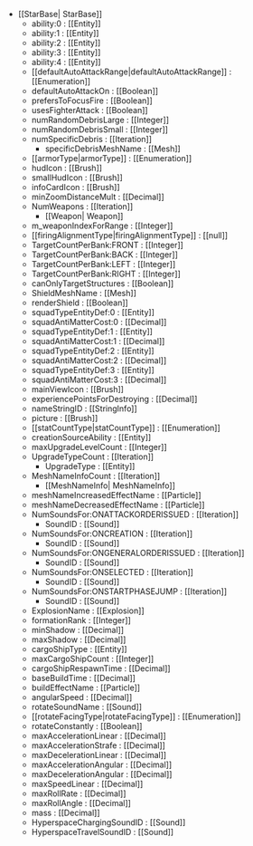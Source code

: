  * [[StarBase| StarBase]]
   * ability:0 : [[Entity]]
   * ability:1 : [[Entity]]
   * ability:2 : [[Entity]]
   * ability:3 : [[Entity]]
   * ability:4 : [[Entity]]
   * [[defaultAutoAttackRange|defaultAutoAttackRange]] : [[Enumeration]]
   * defaultAutoAttackOn : [[Boolean]]
   * prefersToFocusFire : [[Boolean]]
   * usesFighterAttack : [[Boolean]]
   * numRandomDebrisLarge : [[Integer]]
   * numRandomDebrisSmall : [[Integer]]
   * numSpecificDebris : [[Iteration]]
     * specificDebrisMeshName : [[Mesh]]
   * [[armorType|armorType]] : [[Enumeration]]
   * hudIcon : [[Brush]]
   * smallHudIcon : [[Brush]]
   * infoCardIcon : [[Brush]]
   * minZoomDistanceMult : [[Decimal]]
   * NumWeapons : [[Iteration]]
     * [[Weapon| Weapon]]
   * m_weaponIndexForRange : [[Integer]]
   * [[firingAlignmentType|firingAlignmentType]] : [[null]]
   * TargetCountPerBank:FRONT : [[Integer]]
   * TargetCountPerBank:BACK : [[Integer]]
   * TargetCountPerBank:LEFT : [[Integer]]
   * TargetCountPerBank:RIGHT : [[Integer]]
   * canOnlyTargetStructures : [[Boolean]]
   * ShieldMeshName : [[Mesh]]
   * renderShield : [[Boolean]]
   * squadTypeEntityDef:0 : [[Entity]]
   * squadAntiMatterCost:0 : [[Decimal]]
   * squadTypeEntityDef:1 : [[Entity]]
   * squadAntiMatterCost:1 : [[Decimal]]
   * squadTypeEntityDef:2 : [[Entity]]
   * squadAntiMatterCost:2 : [[Decimal]]
   * squadTypeEntityDef:3 : [[Entity]]
   * squadAntiMatterCost:3 : [[Decimal]]
   * mainViewIcon : [[Brush]]
   * experiencePointsForDestroying : [[Decimal]]
   * nameStringID : [[StringInfo]]
   * picture : [[Brush]]
   * [[statCountType|statCountType]] : [[Enumeration]]
   * creationSourceAbility : [[Entity]]
   * maxUpgradeLevelCount : [[Integer]]
   * UpgradeTypeCount : [[Iteration]]
     * UpgradeType : [[Entity]]
   * MeshNameInfoCount : [[Iteration]]
     * [[MeshNameInfo| MeshNameInfo]]
   * meshNameIncreasedEffectName : [[Particle]]
   * meshNameDecreasedEffectName : [[Particle]]
   * NumSoundsFor:ONATTACKORDERISSUED : [[Iteration]]
     * SoundID : [[Sound]]
   * NumSoundsFor:ONCREATION : [[Iteration]]
     * SoundID : [[Sound]]
   * NumSoundsFor:ONGENERALORDERISSUED : [[Iteration]]
     * SoundID : [[Sound]]
   * NumSoundsFor:ONSELECTED : [[Iteration]]
     * SoundID : [[Sound]]
   * NumSoundsFor:ONSTARTPHASEJUMP : [[Iteration]]
     * SoundID : [[Sound]]
   * ExplosionName : [[Explosion]]
   * formationRank : [[Integer]]
   * minShadow : [[Decimal]]
   * maxShadow : [[Decimal]]
   * cargoShipType : [[Entity]]
   * maxCargoShipCount : [[Integer]]
   * cargoShipRespawnTime : [[Decimal]]
   * baseBuildTime : [[Decimal]]
   * buildEffectName : [[Particle]]
   * angularSpeed : [[Decimal]]
   * rotateSoundName : [[Sound]]
   * [[rotateFacingType|rotateFacingType]] : [[Enumeration]]
   * rotateConstantly : [[Boolean]]
   * maxAccelerationLinear : [[Decimal]]
   * maxAccelerationStrafe : [[Decimal]]
   * maxDecelerationLinear : [[Decimal]]
   * maxAccelerationAngular : [[Decimal]]
   * maxDecelerationAngular : [[Decimal]]
   * maxSpeedLinear : [[Decimal]]
   * maxRollRate : [[Decimal]]
   * maxRollAngle : [[Decimal]]
   * mass : [[Decimal]]
   * HyperspaceChargingSoundID : [[Sound]]
   * HyperspaceTravelSoundID : [[Sound]]

